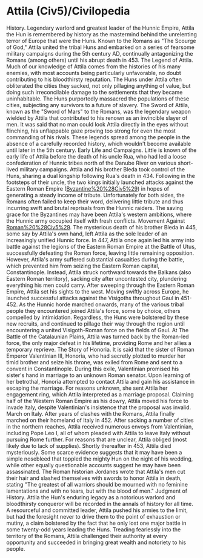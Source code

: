 # Attila (Civ5)/Civilopedia

History.
Legendary warlord and greatest leader of the Hunnic Empire, Attila the Hun is remembered by history as the mastermind behind the unrelenting terror of Europe that were the Huns. Known to the Romans as "The Scourge of God," Attila united the tribal Huns and embarked on a series of fearsome military campaigns during the 5th century AD, continually antagonizing the Romans (among others) until his abrupt death in 453.
The Legend of Attila.
Much of our knowledge of Attila comes from the histories of his many enemies, with most accounts being particularly unfavorable, no doubt contributing to his bloodthirsty reputation. The Huns under Attila often obliterated the cities they sacked, not only pillaging anything of value, but doing such irreconcilable damage to the settlements that they became uninhabitable. The Huns purportedly massacred the populations of these cities, subjecting any survivors to a future of slavery.
The Sword of Attila, known as the "Sword of Mars" to the Romans, was the legendary weapon wielded by Attila that contributed to his renown as an invincible slayer of men. It was said that no man could look Attila directly in the eyes without flinching, his unflappable gaze proving too strong for even the most commanding of his rivals. These legends spread among the people in the absence of a carefully recorded history, which wouldn't become available until later in the 5th century.
Early Life and Campaigns.
Little is known of the early life of Attila before the death of his uncle Rua, who had led a loose confederation of Hunnic tribes north of the Danube River on various short-lived military campaigns. Attila and his brother Bleda took control of the Huns, sharing a dual kingship following Rua's death in 434. Following in the footsteps of their uncle, the two kings initially launched attacks against the Eastern Roman Empire ([Byzantine%20%28Civ5%29](Byzantium)) in hopes of generating a steady income of tribute. Unfortunately for both sides, the Romans often failed to keep their word, delivering little tribute and thus incurring swift and brutal reprisals from the Hunnic raiders. The saving grace for the Byzantines may have been Attila's western ambitions, where the Hunnic army occupied itself with fresh conflicts.
Movement Against [Roman%20%28Civ5%29](Rome).
The mysterious death of his brother Bleda in 445, some say by Attila's own hand, left Attila as the sole leader of an increasingly unified Hunnic force. In 447, Attila once again led his army into battle against the legions of the Eastern Roman Empire at the Battle of Utus, successfully defeating the Roman force, leaving little remaining opposition. However, Attila's army suffered substantial casualties during the battle, which prevented him from seizing the Eastern Roman capital, Constantinople. Instead, Attila struck northward towards the Balkans (also Eastern Roman territory), sacking city after uncontested city, plundering everything his men could carry.
After sweeping through the Eastern Roman Empire, Attila set his sights to the west. Moving swiftly across Europe, he launched successful attacks against the Visigoths throughout Gaul in 451-452. As the Hunnic horde marched onwards, many of the various tribal people they encountered joined Attila's force, some by choice, others compelled by intimidation. Regardless, the Huns were bolstered by these new recruits, and continued to pillage their way through the region until encountering a united Visigoth-Roman force on the fields of Gaul. At The Battle of the Catalaunian Plains, Attila was turned back by the Roman-led force, the only major defeat in his lifetime, providing Rome and her allies a temporary reprieve.
The Story of Honoria.
It is said that the sister of Roman Emperor Valentinian III, Honoria, who had secretly plotted to murder her timid brother and seize his throne, was exiled from Rome and sent to a convent in Constantinople. During this exile, Valentinian promised his sister's hand in marriage to an unknown Roman senator. Upon learning of her betrothal, Honoria attempted to contact Attila and gain his assistance in escaping the marriage. For reasons unknown, she sent Attila her engagement ring, which Attila interpreted as a marriage proposal. Claiming half of the Western Roman Empire as his dowry, Attila moved his force to invade Italy, despite Valentinian's insistence that the proposal was invalid.
March on Italy.
After years of clashes with the Romans, Attila finally marched on their homeland of Italy in 452. After sacking a number of cities in the northern reaches, Attila received numerous envoys from Valentinian, including Pope Leo I, all of whom pleaded with Attila to leave Italy without pursuing Rome further. For reasons that are unclear, Attila obliged (most likely due to lack of supplies). Shortly thereafter in 453, Attila died mysteriously. Some scarce evidence suggests that it may have been a simple nosebleed that toppled the mighty Hun on the night of his wedding, while other equally questionable accounts suggest he may have been assassinated.
The Roman historian Jordanes wrote that Attila's men cut their hair and slashed themselves with swords to honor Attila in death, stating "The greatest of all warriors should be mourned with no feminine lamentations and with no tears, but with the blood of men."
Judgment of History.
Attila the Hun's enduring legacy as a notorious warlord and bloodthirsty conqueror will be recorded in the annals of history for all time. A resourceful and committed leader, Attila pushed his armies to the limit, but had the foresight never to drive them to the point of exhaustion or mutiny, a claim bolstered by the fact that he only lost one major battle in some twenty-odd years leading the Huns. Treading fearlessly into the territory of the Romans, Attila challenged their authority at every opportunity and succeeded in bringing great wealth and notoriety to his people.